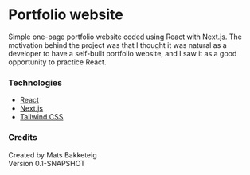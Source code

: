 # Portfolio website

Simple one-page portfolio website coded using React with Next.js. The motivation behind the project
was that I thought it was natural as a developer to have a self-built portfolio website, and I saw
it as a good opportunity to practice React.

### Technologies

- [React](https://react.dev/)
- [Next.js](https://nextjs.org/)
- [Tailwind CSS](https://tailwindcss.com/)

### Credits

Created by Mats Bakketeig\
Version 0.1-SNAPSHOT
